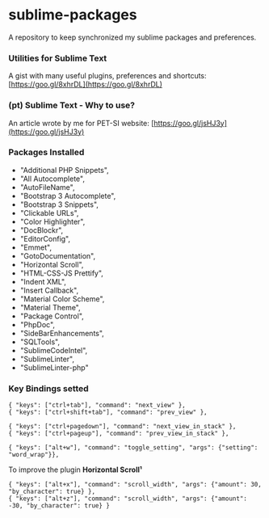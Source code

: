 # sublime-packages
A repository to keep synchronized my sublime packages and preferences.

### Utilities for Sublime Text
A gist with many useful plugins, preferences and shortcuts: [https://goo.gl/8xhrDL](https://goo.gl/8xhrDL)

### (pt) Sublime Text - Why to use?
An article wrote by me for PET-SI website: [https://goo.gl/jsHJ3y](https://goo.gl/jsHJ3y)

### Packages Installed
* "Additional PHP Snippets",
* "All Autocomplete",
* "AutoFileName",
* "Bootstrap 3 Autocomplete",
* "Bootstrap 3 Snippets",
* "Clickable URLs",
* "Color Highlighter",
* "DocBlockr",
* "EditorConfig",
* "Emmet",
* "GotoDocumentation",
* "Horizontal Scroll",
* "HTML-CSS-JS Prettify",
* "Indent XML",
* "Insert Callback",
* "Material Color Scheme",
* "Material Theme",
* "Package Control",
* "PhpDoc",
* "SideBarEnhancements",
* "SQLTools",
* "SublimeCodeIntel",
* "SublimeLinter",
* "SublimeLinter-php"
   
### Key Bindings setted

```
{ "keys": ["ctrl+tab"], "command": "next_view" },
{ "keys": ["ctrl+shift+tab"], "command": "prev_view" },

{ "keys": ["ctrl+pagedown"], "command": "next_view_in_stack" },
{ "keys": ["ctrl+pageup"], "command": "prev_view_in_stack" },

{ "keys": ["alt+w"], "command": "toggle_setting", "args": {"setting": "word_wrap"}},
```
To improve the plugin **Horizontal Scroll¹**
```
{ "keys": ["alt+x"], "command": "scroll_width", "args": {"amount": 30, "by_character": true} },
{ "keys": ["alt+z"], "command": "scroll_width", "args": {"amount": -30, "by_character": true} }
```
